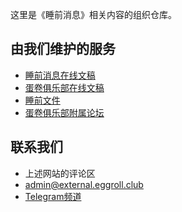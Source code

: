 这里是《睡前消息》相关内容的组织仓库。

## 由我们维护的服务

- [睡前消息在线文稿](https://archive.bedtime.news)
- [蛋卷俱乐部在线文稿](https://eggroll.club)
- [睡前文件](https://files.bedtime.news)
- [蛋卷俱乐部附属论坛](https://forum.eggroll.club)

## 联系我们

- 上述网站的评论区
- [admin@external.eggroll.club](mailto:admin@external.eggroll.club)
- [Telegram频道](https://t.me/bedtimenewsarchive)
